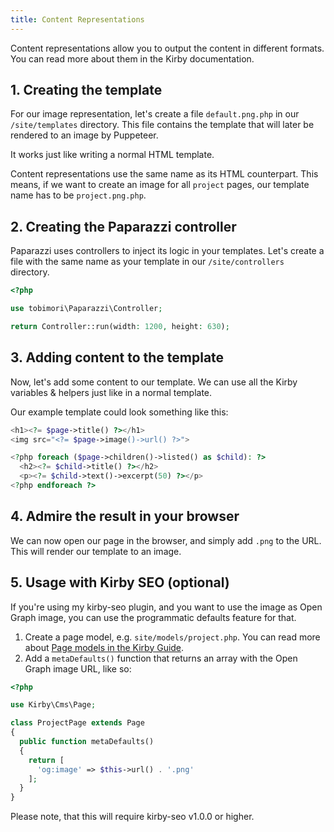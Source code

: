 ```yaml
---
title: Content Representations
---
```


Content representations allow you to output the content in different formats. You can read more about them in the Kirby documentation.

## 1. Creating the template

For our image representation, let's create a file `default.png.php` in our `/site/templates` directory. This file contains the template that will later be rendered to an image by Puppeteer.

It works just like writing a normal HTML template.

Content representations use the same name as its HTML counterpart. This means, if we want to create an image for all `project` pages, our template name has to be `project.png.php`.

## 2. Creating the Paparazzi controller

Paparazzi uses controllers to inject its logic in your templates. Let's create a file with the same name as your template in our `/site/controllers` directory.

```php
<?php

use tobimori\Paparazzi\Controller;

return Controller::run(width: 1200, height: 630);
```

## 3. Adding content to the template

Now, let's add some content to our template. We can use all the Kirby variables & helpers just like in a normal template.

Our example template could look something like this:

```php
<h1><?= $page->title() ?></h1>
<img src="<?= $page->image()->url() ?>">

<?php foreach ($page->children()->listed() as $child): ?>
  <h2><?= $child->title() ?></h2>
  <p><?= $child->text()->excerpt(50) ?></p>
<?php endforeach ?>
```

## 4. Admire the result in your browser

We can now open our page in the browser, and simply add `.png` to the URL. This will render our template to an image.

## 5. Usage with Kirby SEO (optional)

If you're using my kirby-seo plugin, and you want to use the image as Open Graph image, you can use the programmatic defaults feature for that.

1. Create a page model, e.g. `site/models/project.php`. You can read more about [Page models in the Kirby Guide](https://getkirby.com/docs/guide/templates/page-models).
2. Add a `metaDefaults()` function that returns an array with the Open Graph image URL, like so:

```php
<?php

use Kirby\Cms\Page;

class ProjectPage extends Page
{
  public function metaDefaults()
  {
    return [
      'og:image' => $this->url() . '.png'
    ];
  }
}
```

Please note, that this will require kirby-seo v1.0.0 or higher.
